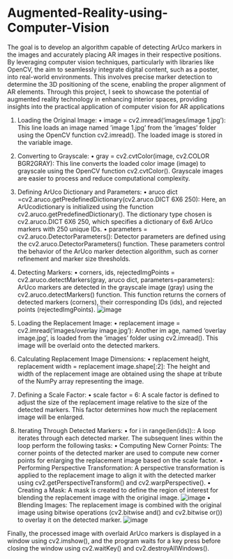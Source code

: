 # Augmented-Reality-using-Computer-Vision
 The goal is to develop an algorithm capable of detecting ArUco markers in the images and
 accurately placing AR images in their respective positions. By leveraging computer vision
 techniques, particularly with libraries like OpenCV, the aim to seamlessly integrate digital
 content, such as a poster, into real-world environments. This involves precise marker detection to determine the 3D positioning of the scene, enabling the proper alignment of AR
 elements. Through this project, I seek to showcase the potential of augmented reality
 technology in enhancing interior spaces, providing insights into the practical application
 of computer vision for AR applications

 1. Loading the Original Image:
 • image = cv2.imread(‘images/image 1.jpg’): This line loads an image named
 ’image 1.jpg’ from the ’images’ folder using the OpenCV function cv2.imread().
 The loaded image is stored in the variable image.

 2. Converting to Grayscale:
 • gray = cv2.cvtColor(image, cv2.COLOR BGR2GRAY): This line converts the
 loaded color image (image) to grayscale using the OpenCV function cv2.cvtColor().
 Grayscale images are easier to process and reduce computational complexity.

 3. Defining ArUco Dictionary and Parameters:
 • aruco dict =cv2.aruco.getPredefinedDictionary(cv2.aruco.DICT 6X6 250): Here,
 an ArUcodictionary is initialized using the function cv2.aruco.getPredefinedDictionary().
 The dictionary type chosen is cv2.aruco.DICT 6X6 250, which specifies a dictionary of 6x6 ArUco markers with 250 unique IDs.
 • parameters = cv2.aruco.DetectorParameters(): Detector parameters are defined using the cv2.aruco.DetectorParameters() function. These parameters
 control the behavior of the ArUco marker detection algorithm, such as corner
 refinement and marker size thresholds.

 4. Detecting Markers:
 • corners, ids, rejectedImgPoints = cv2.aruco.detectMarkers(gray, aruco dict,
 parameters=parameters): ArUco markers are detected in the grayscale image
 (gray) using the cv2.aruco.detectMarkers() function. This function returns
 the corners of detected markers (corners), their corresponding IDs (ids), and
 rejected points (rejectedImgPoints).
![image](https://github.com/RahmanFarhan555/Augmented-Reality-using-Computer-Vision/assets/170820777/818dc9b1-8691-4961-a96f-21bfce3bd72e)

 6. Loading the Replacement Image:
 • replacement image = cv2.imread(‘images/overlay image.jpg’): Another im
age, named ‘overlay image.jpg’, is loaded from the ’images’ folder using cv2.imread().
 This image will be overlaid onto the detected markers.

 7. Calculating Replacement Image Dimensions:
 • replacement height, replacement width = replacement image.shape[:2]: The
 height and width of the replacement image are obtained using the shape at
tribute of the NumPy array representing the image.

 8. Defining a Scale Factor:
 • scale factor = 6: A scale factor is defined to adjust the size of the replacement
 image relative to the size of the detected markers. This factor determines how
 much the replacement image will be enlarged.

 9. Iterating Through Detected Markers:
 • for i in range(len(ids)):: A loop iterates through each detected marker.
 The subsequent lines within the loop perform the following tasks:
 • Computing New Corner Points: The corner points of the detected marker
 are used to compute new corner points for enlarging the replacement image
 based on the scale factor.
 • Performing Perspective Transformation: A perspective transformation
 is applied to the replacement image to align it with the detected marker using
 cv2.getPerspectiveTransform() and cv2.warpPerspective().
 • Creating a Mask: A mask is created to define the region of interest for
 blending the replacement image with the original image.
 ![image](https://github.com/RahmanFarhan555/Augmented-Reality-using-Computer-Vision/assets/170820777/76aff7be-c6b9-40a7-a459-49f4cd3d0cf1)
 • Blending Images: The replacement image is combined with the original image using bitwise operations (cv2.bitwise and() and cv2.bitwise or()) to overlay
 it on the detected marker.
 ![image](https://github.com/RahmanFarhan555/Augmented-Reality-using-Computer-Vision/assets/170820777/00ad3c9d-0fd8-4cce-be3d-996cff2d8fc8)




 Finally, the processed image with overlaid ArUco markers is displayed in a
 window using cv2.imshow(), and the program waits for a key press before
 closing the window using cv2.waitKey() and cv2.destroyAllWindows().
